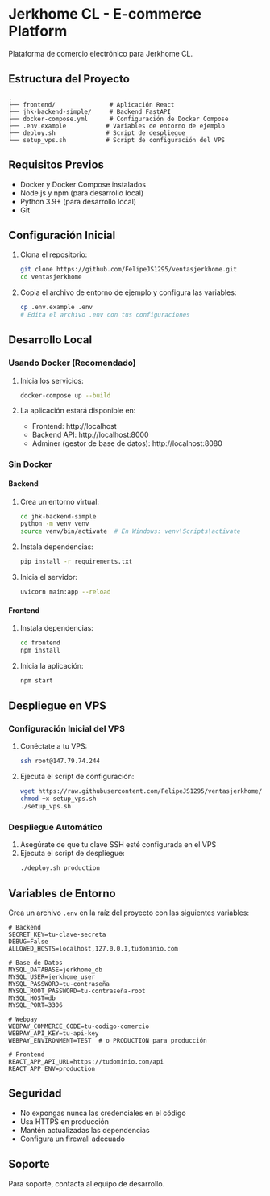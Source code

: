 # Jerkhome CL - E-commerce Platform

Plataforma de comercio electrónico para Jerkhome CL.

## Estructura del Proyecto

```
.
├── frontend/               # Aplicación React
├── jhk-backend-simple/     # Backend FastAPI
├── docker-compose.yml      # Configuración de Docker Compose
├── .env.example           # Variables de entorno de ejemplo
├── deploy.sh              # Script de despliegue
└── setup_vps.sh           # Script de configuración del VPS
```

## Requisitos Previos

- Docker y Docker Compose instalados
- Node.js y npm (para desarrollo local)
- Python 3.9+ (para desarrollo local)
- Git

## Configuración Inicial

1. Clona el repositorio:
   ```bash
   git clone https://github.com/FelipeJS1295/ventasjerkhome.git
   cd ventasjerkhome
   ```

2. Copia el archivo de entorno de ejemplo y configura las variables:
   ```bash
   cp .env.example .env
   # Edita el archivo .env con tus configuraciones
   ```

## Desarrollo Local

### Usando Docker (Recomendado)

1. Inicia los servicios:
   ```bash
   docker-compose up --build
   ```

2. La aplicación estará disponible en:
   - Frontend: http://localhost
   - Backend API: http://localhost:8000
   - Adminer (gestor de base de datos): http://localhost:8080

### Sin Docker

#### Backend

1. Crea un entorno virtual:
   ```bash
   cd jhk-backend-simple
   python -m venv venv
   source venv/bin/activate  # En Windows: venv\Scripts\activate
   ```

2. Instala dependencias:
   ```bash
   pip install -r requirements.txt
   ```

3. Inicia el servidor:
   ```bash
   uvicorn main:app --reload
   ```

#### Frontend

1. Instala dependencias:
   ```bash
   cd frontend
   npm install
   ```

2. Inicia la aplicación:
   ```bash
   npm start
   ```

## Despliegue en VPS

### Configuración Inicial del VPS

1. Conéctate a tu VPS:
   ```bash
   ssh root@147.79.74.244
   ```

2. Ejecuta el script de configuración:
   ```bash
   wget https://raw.githubusercontent.com/FelipeJS1295/ventasjerkhome/main/setup_vps.sh
   chmod +x setup_vps.sh
   ./setup_vps.sh
   ```

### Despliegue Automático

1. Asegúrate de que tu clave SSH esté configurada en el VPS
2. Ejecuta el script de despliegue:
   ```bash
   ./deploy.sh production
   ```

## Variables de Entorno

Crea un archivo `.env` en la raíz del proyecto con las siguientes variables:

```
# Backend
SECRET_KEY=tu-clave-secreta
DEBUG=False
ALLOWED_HOSTS=localhost,127.0.0.1,tudominio.com

# Base de Datos
MYSQL_DATABASE=jerkhome_db
MYSQL_USER=jerkhome_user
MYSQL_PASSWORD=tu-contraseña
MYSQL_ROOT_PASSWORD=tu-contraseña-root
MYSQL_HOST=db
MYSQL_PORT=3306

# Webpay
WEBPAY_COMMERCE_CODE=tu-codigo-comercio
WEBPAY_API_KEY=tu-api-key
WEBPAY_ENVIRONMENT=TEST  # o PRODUCTION para producción

# Frontend
REACT_APP_API_URL=https://tudominio.com/api
REACT_APP_ENV=production
```

## Seguridad

- No expongas nunca las credenciales en el código
- Usa HTTPS en producción
- Mantén actualizadas las dependencias
- Configura un firewall adecuado

## Soporte

Para soporte, contacta al equipo de desarrollo.
